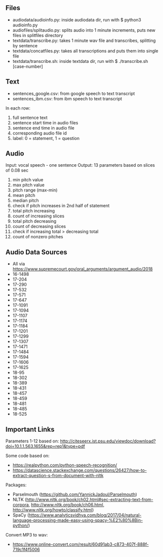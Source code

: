 ## Files
- audiodata/audioinfo.py: inside audiodata dir, run with $ python3 audioinfo.py
- audiofiles/splitaudio.py: splits audio into 1 minute increments, puts new files in splitfiles directory
- textdata/transcribe.py: takes 1 minute wav file and transcribes, splitting by sentence
- textdata/concatfiles.py: takes all transcriptions and puts them into single file
- textdata/transcribe.sh: inside textdata dir, run with $ ./transcribe.sh \[case-number\]

## Text
- sentences_google.csv: from google speech to text transcript
- sentences_ibm.csv: from ibm speech to text transcript

In each row:
1. full sentence text
2. sentence start time in audio files
3. sentence end time in audio file
4. corresponding audio file id
5. label: 0 = statement, 1 = question

## Audio

Input: vocal speech - one sentence
Output: 13 parameters based on slices of 0.08 sec

1. min pitch value
2. max pitch value
3. pitch range (max-min)
4. mean pitch
5. median pitch
6. check if pitch increases in 2nd half of statement
7. total pitch increasing
8. count of increasing slices
9. total pitch decreasing
10. count of decreasing slices
11. check if increasing total > decreasing total
12. count of nonzero pitches

## Audio Data Sources
- All via https://www.supremecourt.gov/oral_arguments/argument_audio/2018 
- 16-1498
- 17-204
- 17-290
- 17-532
- 17-571
- 17-647
- 17-1091
- 17-1094
- 17-1107
- 17-1174
- 17-1184
- 17-1201
- 17-1299
- 17-1307
- 17-1471
- 17-1484
- 17-1594
- 17-1606
- 17-1625
- 18-95
- 18-302
- 18-389
- 18-431
- 18-457
- 18-459
- 18-481
- 18-485
- 18-525

## Important Links

Parameters 1-12 based on: http://citeseerx.ist.psu.edu/viewdoc/download?doi=10.1.1.563.1655&rep=rep1&type=pdf

Some code based on:
- https://realpython.com/python-speech-recognition/
- https://datascience.stackexchange.com/questions/26427/how-to-extract-question-s-from-document-with-nltk

Packages:
- Parselmouth (https://github.com/YannickJadoul/Parselmouth)
- NLTK (http://www.nltk.org/book/ch02.html#sec-extracting-text-from-corpora, http://www.nltk.org/book/ch06.html, http://www.nltk.org/howto/classify.html)
- SpaCy (https://www.analyticsvidhya.com/blog/2017/04/natural-language-processing-made-easy-using-spacy-%E2%80%8Bin-python/)

Convert MP3 to wav:
- https://www.online-convert.com/result/60d91ab3-c873-407f-888f-719c1f4f5006

